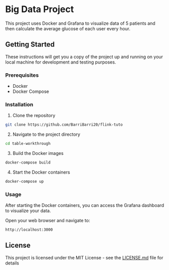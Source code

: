 # Big Data Project

This project uses Docker and Grafana to visualize data of 5 patients and then calculate the average glucose of each user every hour.

## Getting Started

These instructions will get you a copy of the project up and running on your local machine for development and testing purposes.

### Prerequisites

- Docker
- Docker Compose

### Installation

1. Clone the repository
```bash
git clone https://github.com/BarriBarri20/flink-tuto
```

2. Navigate to the project directory
```bash
cd table-workthrough
```

3. Build the Docker images
```bash
docker-compose build
```

4. Start the Docker containers
```bash
docker-compose up
```

### Usage

After starting the Docker containers, you can access the Grafana dashboard to visualize your data.

Open your web browser and navigate to:

```bash
http://localhost:3000
```

## License

This project is licensed under the MIT License - see the [LICENSE.md](LICENSE.md) file for details
